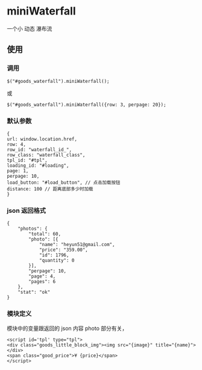 # miniWaterfall
一个小 动态 瀑布流

## 使用

### 调用

```
$("#goods_waterfall").miniWaterfall();
```

或

```
$("#goods_waterfall").miniWaterfall({row: 3, perpage: 20});
```

### 默认参数

```
{
url: window.location.href,
row: 4, 
row_id: "waterfall_id_",
row_class: "waterfall_class",
tpl_id: "#tpl",
loading_id: "#loading",
page: 1,
perpage: 10,
load_button: "#load_button", // 点击加载按钮
distance: 100 // 距离底部多少时加载
}
```

### json 返回格式

```
{
    "photos": {
        "total": 60,
        "photo": [{
            "name": "heyun51@gmail.com",
            "price": "359.00",
            "id": 1796,
            "quantity": 0
        }],
        "perpage": 10,
        "page": 4,
        "pages": 6
    },
    "stat": "ok"
}
```

### 模块定义

模块中的变量跟返回的 json 内容 photo 部分有关，

```
<script id='tpl' type="tpl">
<div class="goods_little_block_img"><img src="{image}" title="{name}"></div>
<span class="good_price">¥ {price}</span>
</script>
```
